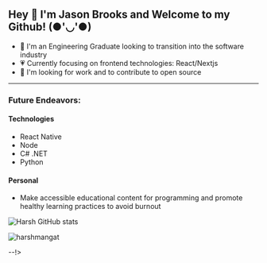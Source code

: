 ## Hey 👋 I'm Jason Brooks and Welcome to my Github! (●'◡'●)

- 👾 I'm an Engineering Graduate looking to transition into the software industry  
- 💗 Currently focusing on frontend technologies: React/Nextjs
- 🤖 I'm looking for work and to contribute to open source

---------------------------------------------------------------------------------------------------------------------

### Future Endeavors:

#### Technologies

- React Native
- Node
- C# .NET
- Python

#### Personal

- Make accessible educational content for programming and promote healthy learning practices to avoid burnout

<!--
**madCakes/madCakes** is a ✨ _special_ ✨ repository because its `README.md` (this file) appears on your GitHub profile.

Here are some ideas to get you started:

- 🔭 I’m currently working on the Forkify Recipe Application, and a Pomodoro project to display pomodoro sessions and give people a way to measure and track their progress 
- 🌱 I’m currently learning Nextjs
- 👯 I’m looking to collaborate on ...
- 🤔 I’m looking for help with ...
- 💬 Ask me about ...
- 📫 How to reach me: ...
- 😄 Pronouns: ...
- ⚡ Fun fact: ...

-- 
checkover this: https://github.com/harshmangat

<h3 align="left">Connect with me:</h3>
<p align="left">
<a href="https://twitter.com/harshmangat_" target="blank"><img align="center" src="https://raw.githubusercontent.com/rahuldkjain/github-profile-readme-generator/master/src/images/icons/Social/twitter.svg" alt="harshmangat_" height="30" width="40" /></a>
<a href="https://linkedin.com/in/harshveer-singh-mangat-31642621a/" target="blank"><img align="center" src="https://raw.githubusercontent.com/rahuldkjain/github-profile-readme-generator/master/src/images/icons/Social/linked-in-alt.svg" alt="https://www.linkedin.com/in/harshveer-singh-mangat-31642621a/" height="30" width="40" /></a>
<a href="https://codesandbox.com/harshmangat0007" target="blank"><img align="center" src="https://cdn.jsdelivr.net/npm/simple-icons@3.0.1/icons/codesandbox.svg" alt="harshmangat0007" height="30" width="40" /></a>
<a href="https://instagram.com/harsh_mangat13" target="blank"><img align="center" src="https://raw.githubusercontent.com/rahuldkjain/github-profile-readme-generator/master/src/images/icons/Social/instagram.svg" alt="harsh_mangat13" height="30" width="40" /></a>
<a href="https://discord.gg/#8933" target="blank"><img align="center" src="https://raw.githubusercontent.com/rahuldkjain/github-profile-readme-generator/master/src/images/icons/Social/discord.svg" alt="#8933" height="30" width="40" /></a>
</p>

<h3 align="left">Languages and Tools:</h3>
<p align="left"> <a href="https://babeljs.io/" target="_blank"> <img src="https://www.vectorlogo.zone/logos/babeljs/babeljs-icon.svg" alt="babel" width="40" height="40"/> </a> <a href="https://getbootstrap.com" target="_blank"> <img src="https://raw.githubusercontent.com/devicons/devicon/master/icons/bootstrap/bootstrap-plain-wordmark.svg" alt="bootstrap" width="40" height="40"/> </a> <a href="https://www.cprogramming.com/" target="_blank"> <img src="https://raw.githubusercontent.com/devicons/devicon/master/icons/c/c-original.svg" alt="c" width="40" height="40"/> </a> <a href="https://www.w3schools.com/css/" target="_blank"> <img src="https://raw.githubusercontent.com/devicons/devicon/master/icons/css3/css3-original-wordmark.svg" alt="css3" width="40" height="40"/> </a> <a href="https://www.figma.com/" target="_blank"> <img src="https://www.vectorlogo.zone/logos/figma/figma-icon.svg" alt="figma" width="40" height="40"/> </a> <a href="https://git-scm.com/" target="_blank"> <img src="https://www.vectorlogo.zone/logos/git-scm/git-scm-icon.svg" alt="git" width="40" height="40"/> </a> <a href="https://www.w3.org/html/" target="_blank"> <img src="https://raw.githubusercontent.com/devicons/devicon/master/icons/html5/html5-original-wordmark.svg" alt="html5" width="40" height="40"/> </a> <a href="https://developer.mozilla.org/en-US/docs/Web/JavaScript" target="_blank"> <img src="https://raw.githubusercontent.com/devicons/devicon/master/icons/javascript/javascript-original.svg" alt="javascript" width="40" height="40"/> </a> <a href="https://www.linux.org/" target="_blank"> <img src="https://raw.githubusercontent.com/devicons/devicon/master/icons/linux/linux-original.svg" alt="linux" width="40" height="40"/> </a> <a href="https://materializecss.com/" target="_blank"> <img src="https://raw.githubusercontent.com/prplx/svg-logos/5585531d45d294869c4eaab4d7cf2e9c167710a9/svg/materialize.svg" alt="materialize" width="40" height="40"/> </a> <a href="https://postman.com" target="_blank"> <img src="https://www.vectorlogo.zone/logos/getpostman/getpostman-icon.svg" alt="postman" width="40" height="40"/> </a> <a href="https://reactjs.org/" target="_blank"> <img src="https://raw.githubusercontent.com/devicons/devicon/master/icons/react/react-original-wordmark.svg" alt="react" width="40" height="40"/> </a> <a href="https://tailwindcss.com/" target="_blank"> <img src="https://www.vectorlogo.zone/logos/tailwindcss/tailwindcss-icon.svg" alt="tailwind" width="40" height="40"/> </a> </p>

<!-- <p>&nbsp;<img align="center" src="https://github-readme-stats.vercel.app/api?username=harshmangat&show_icons=true&locale=en" alt="harshmangat" /></p> -->
<!-- ![Harsh GitHub stats](https://github-readme-stats.vercel.app/api?username=harshmangat&theme=blue-green&show_icons=true) -->

![Harsh GitHub stats](https://github-readme-stats.vercel.app/api?username=harshmangat&theme=blue-green&show_icons=true&hide=contribs,prs)
<p><img align="center" src="https://github-readme-streak-stats.herokuapp.com/?user=harshmangat&" alt="harshmangat" /></p>

--!>
